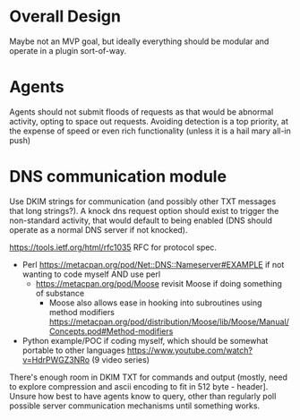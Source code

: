 # Overall Design

Maybe not an MVP goal, but ideally everything should be modular and operate in a plugin sort-of-way. 

# Agents

Agents should not submit floods of requests as that would be abnormal activity, opting to space out requests. Avoiding detection is a top priority, at the expense of speed or even rich functionality (unless it is a hail mary all-in push)

# DNS communication module

Use DKIM strings for communication (and possibly other TXT messages that long strings?). A knock dns request option should exist to trigger the non-standard activity, that would default to being enabled (DNS should operate as a normal DNS server if not knocked).

https://tools.ietf.org/html/rfc1035 RFC for protocol spec.

- Perl https://metacpan.org/pod/Net::DNS::Nameserver#EXAMPLE if not wanting to code myself AND use perl
    - https://metacpan.org/pod/Moose revisit Moose if doing something of substance
        - Moose also allows ease in hooking into subroutines using method modifiers https://metacpan.org/pod/distribution/Moose/lib/Moose/Manual/Concepts.pod#Method-modifiers
- Python example/POC if coding myself, which should be somewhat portable to other languages https://www.youtube.com/watch?v=HdrPWGZ3NRo (9 video series) 

There's enough room in DKIM TXT for commands and output (mostly, need to explore compression and ascii encoding to fit in 512 byte - header]. Unsure how best to have agents know to query, other than regularly poll possible server communication mechanisms until something works. 

